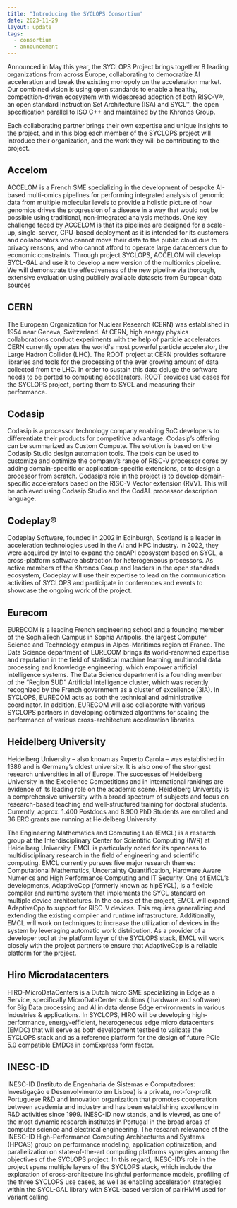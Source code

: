 ```yaml
---
title: "Introducing the SYCLOPS Consortium"
date: 2023-11-29
layout: update
tags:
  - consortium
  - announcement
---
```


Announced in May this year, the SYCLOPS Project brings together 8 leading organizations from across Europe,
collaborating to democratize AI acceleration and break the existing monopoly on the acceleration market. Our combined
vision is using open standards to enable a healthy, competition-driven ecosystem with widespread adoption of both
RISC-V&reg;, an open standard Instruction Set Architecture (ISA) and SYCL&trade;, the open specification parallel to 
ISO C++ and maintained by the Khronos Group.

Each collaborating partner brings their own expertise and unique insights to the project, and in this blog each member
of the SYCLOPS project will introduce their organization, and the work they will be contributing to the project.

## Accelom

ACCELOM is a French SME specializing in the development of bespoke AI-based multi-omics pipelines for performing
integrated analysis of genomic data from multiple molecular levels to provide a holistic picture of how genomics drives
the progression of a disease in a way that would not be possible using traditional, non-integrated analysis methods. One
key challenge faced by ACCELOM is that its pipelines are designed for a scale-up, single-server, CPU-based deployment as
it is intended for its customers and collaborators who cannot move their data to the public cloud due to privacy
reasons, and who cannot afford to operate large datacenters due to economic constraints. Through project SYCLOPS,
ACCELOM will develop SYCL-GAL and use it to develop a new version of the multiomics pipeline. We will demonstrate the
effectiveness of the new pipeline via thorough, extensive evaluation using publicly available datasets from European
data sources

## CERN

The European Organization for Nuclear Research (CERN) was established in 1954 near Geneva, Switzerland. At CERN, high
energy physics collaborations conduct experiments with the help of particle accelerators. CERN currently operates the
world's most powerful particle accelerator, the Large Hadron Collider (LHC). The ROOT project at CERN provides software
libraries and tools for the processing of the ever growing amount of data collected from the LHC. In order to sustain
this data deluge the software needs to be ported to computing accelerators. ROOT provides use cases for the SYCLOPS
project, porting them to SYCL and measuring their performance.

## Codasip

Codasip is a processor technology company enabling SoC developers to differentiate their products for competitive
advantage. Codasip’s offering can be summarized as Custom Compute. The solution is based on the Codasip Studio design
automation tools. The tools can be used to customize and optimize the company’s range of RISC-V processor cores by
adding domain-specific or application-specific extensions, or to design a processor from scratch. Codasip’s role in the
project is to develop domain-specific accelerators based on the RISC-V Vector extension (RVV). This will be achieved
using Codasip Studio and the CodAL processor description language.

## Codeplay&reg;

Codeplay Software, founded in 2002 in Edinburgh, Scotland is a leader in acceleration technologies used in the AI and
HPC industry. In 2022, they were acquired by Intel to expand the oneAPI ecosystem based on SYCL, a cross-platform
software abstraction for heterogeneous processors. As active members of the Khronos Group and leaders in the open
standards ecosystem, Codeplay will use their expertise to lead on the communication activities of SYCLOPS and
participate in conferences and events to showcase the ongoing work of the project.

## Eurecom

EURECOM is a leading French engineering school and a founding member of the SophiaTech Campus in Sophia Antipolis, the
largest Computer Science and Technology campus in Alpes-Maritimes region of France. The Data Science department of
EURECOM brings its world-renowned expertise and reputation in the field of statistical machine learning, multimodal data
processing and knowledge engineering, which empower artificial intelligence systems. The Data Science department is a
founding member of the “Region SUD” Artificial Intelligence cluster, which was recently recognized by the French
government as a cluster of excellence (3IA). In SYCLOPS, EURECOM acts as both the technical and administrative
coordinator. In addition, EURECOM will also collaborate with various SYCLOPS partners in developing optimized algorithms
for scaling the performance of various cross-architecture acceleration libraries.

## Heidelberg University

Heidelberg University – also known as Ruperto Carola – was established in 1386 and is Germany’s oldest university. It is
also one of the strongest research universities in all of Europe. The successes of Heidelberg University in the
Excellence Competitions and in international rankings are evidence of its leading role on the academic scene.
Heidelberg University is a comprehensive university with a broad spectrum of subjects and focus on research-based
teaching and well-structured training for doctoral students.
Currently, approx. 1.400 Postdocs and 8.900 PhD Students are enrolled and 36 ERC grants are running at Heidelberg
University.

The Engineering Mathematics and Computing Lab (EMCL) is a research group at the Interdisciplinary Center for Scientific
Computing (IWR) at Heidelberg University. EMCL is particularly noted for its openness to multidisciplinary research in
the field of engineering and scientific computing. EMCL currently pursues five major research themes: Computational
Mathematics, Uncertainty Quantification, Hardware Aware Numerics and High Performance Computing and IT Security.
One of EMCL’s developments, AdaptiveCpp (formerly known as hipSYCL), is a flexible compiler and runtime system that
implements the SYCL standard on multiple device architectures. In the course of the project, EMCL will expand
AdaptiveCpp to support for RISC-V devices. This requires generalizing and extending the existing compiler and runtime
infrastructure. Additionally, EMCL will work on techniques to increase the utilization of devices in the system by
leveraging automatic work distribution. As a provider of a developer tool at the platform layer of the SYCLOPS stack,
EMCL will work closely with the project partners to ensure that AdaptiveCpp is a reliable platform for the project.

## Hiro Microdatacenters

HIRO-MicroDataCenters is a Dutch micro SME specializing in Edge as a Service, specifically MicroDataCenter solutions (
hardware and software) for Big Data processing and AI in data dense Edge environments in various Industries &
applications. In SYCLOPS, HIRO will be developing high-performance, energy-efficient, heterogeneous edge micro
datacenters (EMDC) that will serve as both development testbed to validate the SYCLOPS stack and as a reference platform
for the design of future PCIe 5.0 compatible EMDCs in comExpress form factor.

## INESC-ID

INESC-ID (Instituto de Engenharia de Sistemas e Computadores: Investigação e Desenvolvimento em Lisboa) is a private,
not-for-profit Portuguese R&D and Innovation organization that promotes cooperation between academia and industry and
has been establishing excellence in R&D activities since 1999. INESC-ID now stands, and is viewed, as one of the most
dynamic research institutes in Portugal in the broad areas of computer science and electrical engineering. The research
relevance of the INESC-ID High-Performance Computing Architectures and Systems (HPCAS) group on performance modeling,
application optimization, and parallelization on state-of-the-art computing platforms synergies among the objectives of
the SYCLOPS project. In this regard, INESC-ID’s role in the project spans multiple layers of the SYCLOPS stack, which
include the exploration of cross-architecture insightful performance models, profiling of the three SYCLOPS use cases,
as well as enabling acceleration strategies within the SYCL-GAL library with SYCL-based version of pairHMM used for
variant calling.
